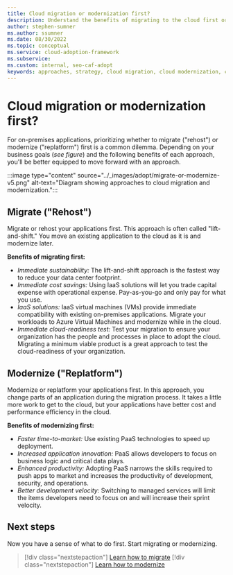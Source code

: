 ```yaml
---
title: Cloud migration or modernization first?
description: Understand the benefits of migrating to the cloud first or modernizing before migrating to the cloud.
author: stephen-sumner
ms.author: ssumner
ms.date: 08/30/2022
ms.topic: conceptual
ms.service: cloud-adoption-framework
ms.subservice: 
ms.custom: internal, seo-caf-adopt
keywords: approaches, strategy, cloud migration, cloud modernization, cloud adoption framework
---
```

# Cloud migration or modernization first?

For on-premises applications, prioritizing whether to migrate ("rehost") or modernize ("replatform") first is a common dilemma. Depending on your business goals (*see figure*) and the following benefits of each approach, you'll be better equipped to move forward with an approach.

:::image type="content" source="../_images/adopt/migrate-or-modernize-v5.png" alt-text="Diagram showing approaches to cloud migration and modernization.":::

## Migrate ("Rehost")

Migrate or rehost your applications first. This approach is often called "lift-and-shift." You move an existing application to the cloud as it is and modernize later.

**Benefits of migrating first:**

- *Immediate sustainability:* The lift-and-shift approach is the fastest way to reduce your data center footprint.
- *Immediate cost savings:* Using IaaS solutions will let you trade capital expense with operational expense. Pay-as-you-go and only pay for what you use.
- *IaaS solutions:* IaaS virtual machines (VMs) provide immediate compatibility with existing on-premises applications. Migrate your workloads to Azure Virtual Machines and modernize while in the cloud.
- *Immediate cloud-readiness test:* Test your migration to ensure your organization has the people and processes in place to adopt the cloud. Migrating a minimum viable product is a great approach to test the cloud-readiness of your organization.  

## Modernize ("Replatform")

Modernize or replatform your applications first. In this approach, you change parts of an application during the migration process. It takes a little more work to get to the cloud, but your applications have better cost and performance efficiency in the cloud.

**Benefits of modernizing first:**

- *Faster time-to-market:* Use existing PaaS technologies to speed up deployment.
- *Increased application innovation:* PaaS allows developers to focus on business logic and critical data plays.
- *Enhanced productivity:* Adopting PaaS narrows the skills required to push apps to market and increases the productivity of development, security, and operations.
- *Better development velocity:* Switching to managed services will limit the items developers need to focus on and will increase their sprint velocity.

## Next steps

Now you have a sense of what to do first. Start migrating or modernizing.

> [!div class="nextstepaction"]
> [Learn how to migrate](../migrate/index.md)
> [!div class="nextstepaction"]
> [Learn how to modernize](../modernize/index.md)
